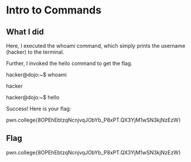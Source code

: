 # Intro to Commands
## What I did
Here, I executed the whoami command, which simply prints the username (hacker) to the terminal.

Further, I invoked the hello command to get the flag.

hacker@dojo:~$ whoami

hacker

hacker@dojo:~$ hello

Success! Here is your flag:

pwn.college{8OPEhEbtzqNcnjvqJObYb_P8xPT.QX3YjM1wSN3kjNzEzW}

## Flag
pwn.college{8OPEhEbtzqNcnjvqJObYb_P8xPT.QX3YjM1wSN3kjNzEzW}

